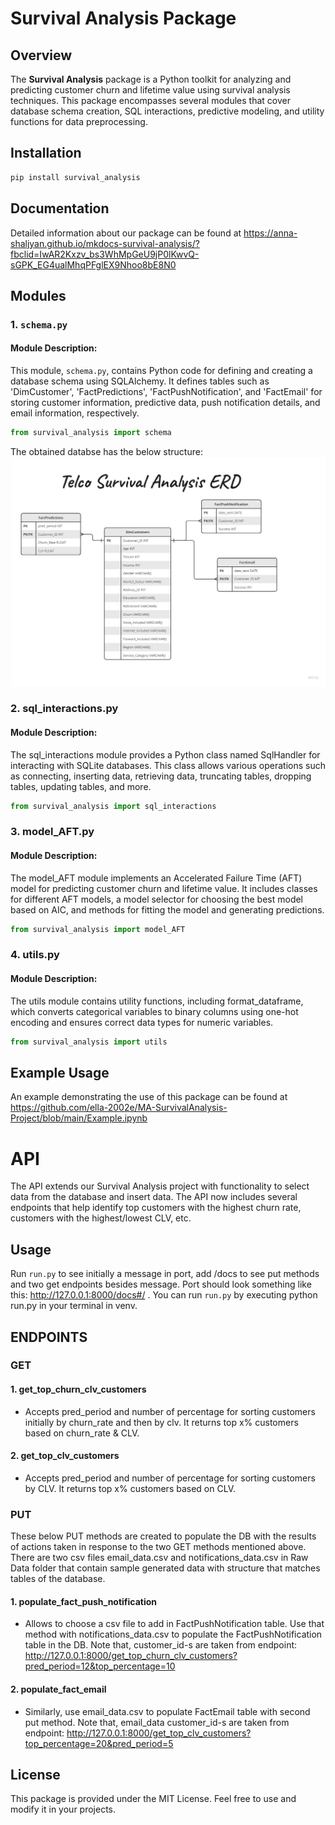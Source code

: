 # Survival Analysis Package

## Overview

The **Survival Analysis** package is a Python toolkit for analyzing and predicting customer churn and lifetime value using survival analysis techniques. This package encompasses several modules that cover database schema creation, SQL interactions, predictive modeling, and utility functions for data preprocessing.

## Installation 

```python
pip install survival_analysis
```
## Documentation

Detailed information about our package can be found at 
https://anna-shaljyan.github.io/mkdocs-survival-analysis/?fbclid=IwAR2Kxzv_bs3WhMpGeU9jP0lKwvQ-sGPK_EG4ualMhqPFglEX9Nhoo8bE8N0

## Modules

### 1. `schema.py`

#### Module Description:

This module, `schema.py`, contains Python code for defining and creating a database schema using SQLAlchemy. It defines tables such as 'DimCustomer', 'FactPredictions', 'FactPushNotification', and 'FactEmail' for storing customer information, predictive data, push notification details, and email information, respectively.

```python
from survival_analysis import schema
```

The obtained databse has the below structure:
![Database ERD](survival_analysis/docs/ERD.jpg)

### 2. sql_interactions.py

#### Module Description:

The sql_interactions module provides a Python class named SqlHandler for interacting with SQLite databases. This class allows various operations such as connecting, inserting data, retrieving data, truncating tables, dropping tables, updating tables, and more.

```python
from survival_analysis import sql_interactions
```

### 3. model_AFT.py

#### Module Description:

The model_AFT module implements an Accelerated Failure Time (AFT) model for predicting customer churn and lifetime value. It includes classes for different AFT models, a model selector for choosing the best model based on AIC, and methods for fitting the model and generating predictions.

```python
from survival_analysis import model_AFT
```

### 4. utils.py

#### Module Description:

The utils module contains utility functions, including format_dataframe, which converts categorical variables to binary columns using one-hot encoding and ensures correct data types for numeric variables.

```python
from survival_analysis import utils
```
## Example Usage

An example demonstrating the use of this package can be found at https://github.com/ella-2002e/MA-SurvivalAnalysis-Project/blob/main/Example.ipynb

# API

The API extends our Survival Analysis project with functionality to select data from the database and insert data. The API now includes several endpoints that help identify top customers with the highest churn rate, customers with the highest/lowest CLV, etc.

## Usage 

Run `run.py` to see initially a message in port, add /docs to see put methods and two get endpoints besides message.
Port should look something like this: http://127.0.0.1:8000/docs#/ . You can run `run.py` by executing python run.py in your terminal in venv. 

## ENDPOINTS

### GET

#### 1. get_top_churn_clv_customers 
- Accepts pred_period and number of percentage for sorting customers initially by churn_rate and then by clv. It returns top x% customers based on churn_rate & CLV.

#### 2. get_top_clv_customers
- Accepts pred_period and number of percentage for sorting customers by CLV. It returns top x% customers based on CLV.

### PUT

These below PUT methods are created to populate the DB with the results of actions taken in response to the two GET methods mentioned above.
There are two csv files email_data.csv and notifications_data.csv in Raw Data folder that contain sample generated data with structure that matches tables of the database.

#### 1. populate_fact_push_notification

 - Allows to choose a csv file to add in FactPushNotification table. Use that method with notifications_data.csv to populate the FactPushNotification table in the DB. Note that, customer_id-s are taken from endpoint: http://127.0.0.1:8000/get_top_churn_clv_customers?pred_period=12&top_percentage=10 

#### 2. populate_fact_email

- Similarly, use email_data.csv to populate FactEmail table with second put method. Note that, email_data customer_id-s are taken from endpoint: http://127.0.0.1:8000/get_top_clv_customers?top_percentage=20&pred_period=5


## License
This package is provided under the MIT License. Feel free to use and modify it in your projects.